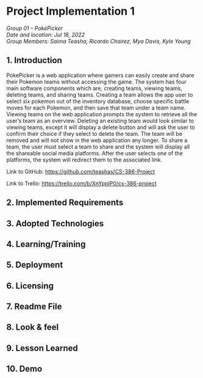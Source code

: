 # Project Implementation 1

_Group 01 – PokéPicker\
Date and location: Jul 18, 2022\
Group Members: Saima Teasha, Ricardo Chairez, Mya Davis, Kyle Young_

## 1. Introduction

PokePicker is a web application where gamers can easily create and share their Pokemon teams without accessing the game. The system has four main software components which are, creating teams, viewing teams, deleting teams, and sharing teams. Creating a team allows the app user to select six pokemon out of the inventory database, choose specific battle moves for each Pokemon, and then save that team under a team name. Viewing teams on the web application prompts the system to retrieve all the user’s team as an overview. Deleting an existing team would look similar to viewing teams, except it will display a delete button and will ask the user to confirm their choice if they select to delete the team. The team will be removed and will not show in the web application any longer. To share a team, the user must select a team to share and the system will display all the shareable social media platforms. After the user selects one of the platforms, the system will redirect them to the associated link. 

Link to GitHub: https://github.com/teashas/CS-386-Project

Link to Trello: https://trello.com/b/XnYpplP0/cs-386-project

## 2. Implemented Requirements


## 3. Adopted Technologies

 
## 4. Learning/Training 


## 5. Deployment


## 6. Licensing



## 7. Readme File



## 8. Look & feel


## 9. Lesson Learned


## 10. Demo
